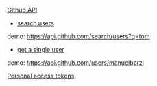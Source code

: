 [Github API](https://api.github.com/users)

- [search users](https://developer.github.com/v3/search/#search-users)

demo: https://api.github.com/search/users?q=tom

- [get a single user](https://developer.github.com/v3/users/#get-a-single-user)

demo: https://api.github.com/users/manuelbarzi

[Personal access tokens](https://github.com/settings/tokens)